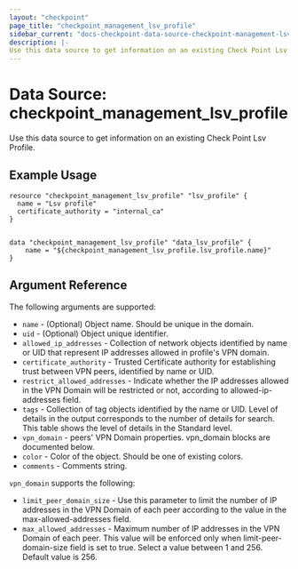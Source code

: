 ```yaml
---
layout: "checkpoint"
page_title: "checkpoint_management_lsv_profile"
sidebar_current: "docs-checkpoint-data-source-checkpoint-management-lsv-profile"
description: |-
Use this data source to get information on an existing Check Point Lsv Profile.
---
```


# Data Source: checkpoint_management_lsv_profile

Use this data source to get information on an existing Check Point Lsv Profile.

## Example Usage


```hcl
resource "checkpoint_management_lsv_profile" "lsv_profile" {
  name = "Lsv profile"
  certificate_authority = "internal_ca"
}


data "checkpoint_management_lsv_profile" "data_lsv_profile" {
    name = "${checkpoint_management_lsv_profile.lsv_profile.name}"
}
```

## Argument Reference

The following arguments are supported:

* `name` - (Optional) Object name. Should be unique in the domain.
* `uid` - (Optional) Object unique identifier. 
* `allowed_ip_addresses` - Collection of network objects identified by name or UID that represent IP addresses allowed in profile's VPN domain.
* `certificate_authority` - Trusted Certificate authority for establishing trust between VPN peers, identified by name or UID.
* `restrict_allowed_addresses` - Indicate whether the IP addresses allowed in the VPN Domain will be restricted or not, according to allowed-ip-addresses field.
* `tags` - Collection of tag objects identified by the name or UID. Level of details in the output corresponds to the number of details for search. This table shows the level of details in the Standard level.
* `vpn_domain` - peers' VPN Domain properties. vpn_domain blocks are documented below.
* `color` - Color of the object. Should be one of existing colors.
* `comments` - Comments string.


`vpn_domain` supports the following:

* `limit_peer_domain_size` - Use this parameter to limit the number of IP addresses in the VPN Domain of each peer according to the value in the max-allowed-addresses field.
* `max_allowed_addresses` - Maximum number of IP addresses in the VPN Domain of each peer. This value will be enforced only when limit-peer-domain-size field is set to true. Select a value between 1 and 256. Default value is 256.
